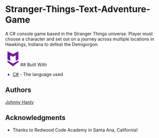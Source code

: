 # Stranger-Things-Text-Adventure-Game

A C# console game based in the Stranger Things universe. Player must choose a character and set out on a journey across multiple locations in Hawkings, Indiana to defeat the Demigorgon.


![alt text](https://github.com/adam-p/markdown-here/raw/master/src/common/images/icon48.png "Logo Title Text 1")## Built With

* [C#](https://docs.microsoft.com/en-us/dotnet/csharp/) - The language used

## Authors
  [Johnny Hanly](https://github.com/JohnnyHanly)

## Acknowledgments

* Thanks to Redwood Code Academy in Santa Ana, California!

